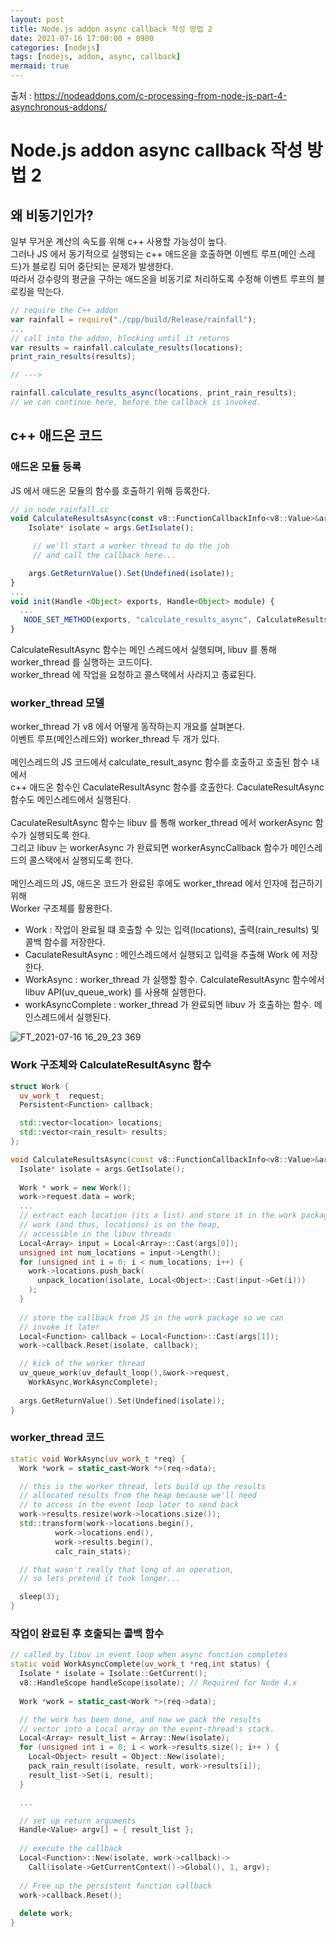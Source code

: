 ```yaml
---
layout: post
title: Node.js addon async callback 작성 방법 2
date: 2021-07-16 17:00:00 + 0900
categories: [nodejs]
tags: [nodejs, addon, async, callback]
mermaid: true
---
```

출처 : https://nodeaddons.com/c-processing-from-node-js-part-4-asynchronous-addons/

# Node.js addon async callback 작성 방법 2

## 왜 비동기인가?
일부 무거운 계산의 속도를 위해 c++ 사용할 가능성이 높다.    
그러나 JS 에서 동기적으로 실행되는 c++ 애드온을 호출하면 이벤트 루프(메인 스레드)가 블로킹 되어 중단되는 문제가 발생한다.   
따라서 강수량의 평균을 구하는 애드온을 비동기로 처리하도록 수정해 이벤트 루프의 블로킹을 막는다.   

```javascript
// require the C++ addon
var rainfall = require("./cpp/build/Release/rainfall");
...
// call into the addon, blocking until it returns
var results = rainfall.calculate_results(locations);
print_rain_results(results);

// --->

rainfall.calculate_results_async(locations, print_rain_results);
// we can continue here, before the callback is invoked.
```

## c++ 애드온 코드
### 애드온 모듈 등록
JS 에서 애드온 모듈의 함수를 호출하기 위해 등록한다.

```javascript
// in node_rainfall.cc
void CalculateResultsAsync(const v8::FunctionCallbackInfo<v8::Value>&args) {
    Isolate* isolate = args.GetIsolate();

     // we'll start a worker thread to do the job 
     // and call the callback here...

    args.GetReturnValue().Set(Undefined(isolate));
}
...
void init(Handle <Object> exports, Handle<Object> module) {
  ...
   NODE_SET_METHOD(exports, "calculate_results_async", CalculateResultsAsync); 
}
```

CalculateResultAsync 함수는 메인 스레드에서 실행되며, libuv 를 통해 worker_thread 를 실행하는 코드이다.   
worker_thread 에 작업을 요청하고 콜스택에서 사라지고 종료된다.

### worker_thread 모델
worker_thread 가 v8 에서 어떻게 동작하는지 개요를 살펴본다.   
이벤트 루프(메인스레드와) worker_thread 두 개가 있다.   
<br/>
메인스레드의 JS 코드에서 calculate_result_async 함수를 호출하고 호출된 함수 내에서    
c++ 애드온 함수인 CaculateResultAsync 함수를 호출한다. CaculateResultAsync 함수도 메인스레드에서 실행된다.   
<br/>
CaculateResultAsync 함수는 libuv 를 통해 worker_thread 에서 workerAsync 함수가 실행되도록 한다.   
그리고 libuv 는 workerAsync 가 완료되면 workerAsyncCallback 함수가 메인스레드의 콜스택에서 실행되도록 한다.   
<br/>
메인스레드의 JS, 애드온 코드가 완료된 후에도 worker_thread 에서 인자에 접근하기 위해   
Worker 구조체를 활용한다.   

- Work : 작업이 완료될 떄 호출할 수 있는 입력(locations), 출력(rain_results) 및 콜백 함수를 저장한다.
- CaculateResultAsync : 메인스레드에서 실행되고 입력을 추출해 Work 에 저장한다.
- WorkAsync : worker_thread 가 실행할 함수. CalculateResultAsync 함수에서 libuv API(uv_queue_work) 를 사용해 실행한다.   
- workAsyncComplete : worker_thread 가 완료되면 libuv 가 호출하는 함수. 메인스레드에서 실행된다.

![FT_2021-07-16 16_29_23 369](https://user-images.githubusercontent.com/13375810/125912898-851d184d-e69e-4b47-84ec-cc40116dba71.png)

### Work 구조체와 CalculateResultAsync 함수

```cpp
struct Work {
  uv_work_t  request;
  Persistent<Function> callback;

  std::vector<location> locations;
  std::vector<rain_result> results;
};

void CalculateResultsAsync(const v8::FunctionCallbackInfo<v8::Value>&args) {
  Isolate* isolate = args.GetIsolate();
    
  Work * work = new Work();
  work->request.data = work;
  ...
  // extract each location (its a list) and store it in the work package
  // work (and thus, locations) is on the heap, 
  // accessible in the libuv threads
  Local<Array> input = Local<Array>::Cast(args[0]);
  unsigned int num_locations = input->Length();
  for (unsigned int i = 0; i < num_locations; i++) {
    work->locations.push_back(
      unpack_location(isolate, Local<Object>::Cast(input->Get(i)))
    );
  }
  
  // store the callback from JS in the work package so we can 
  // invoke it later
  Local<Function> callback = Local<Function>::Cast(args[1]);
  work->callback.Reset(isolate, callback);

  // kick of the worker thread
  uv_queue_work(uv_default_loop(),&work->request,
    WorkAsync,WorkAsyncComplete);
    
  args.GetReturnValue().Set(Undefined(isolate));
}
```

### worker_thread 코드
```cpp
static void WorkAsync(uv_work_t *req) {
  Work *work = static_cast<Work *>(req->data);

  // this is the worker thread, lets build up the results
  // allocated results from the heap because we'll need
  // to access in the event loop later to send back
  work->results.resize(work->locations.size());
  std::transform(work->locations.begin(), 
          work->locations.end(), 
          work->results.begin(), 
          calc_rain_stats);

  // that wasn't really that long of an operation, 
  // so lets pretend it took longer...

  sleep(3);
}
```

### 작업이 완료된 후 호출되는 콜백 함수
```cpp
// called by libuv in event loop when async function completes
static void WorkAsyncComplete(uv_work_t *req,int status) {
  Isolate * isolate = Isolate::GetCurrent();
  v8::HandleScope handleScope(isolate); // Required for Node 4.x
    
  Work *work = static_cast<Work *>(req->data);

  // the work has been done, and now we pack the results
  // vector into a Local array on the event-thread's stack.
  Local<Array> result_list = Array::New(isolate);
  for (unsigned int i = 0; i < work->results.size(); i++ ) {
    Local<Object> result = Object::New(isolate);
    pack_rain_result(isolate, result, work->results[i]);
    result_list->Set(i, result);
  }

  ...

  // set up return arguments
  Handle<Value> argv[] = { result_list };
    
  // execute the callback
  Local<Function>::New(isolate, work->callback)->
    Call(isolate->GetCurrentContext()->Global(), 1, argv);
    
  // Free up the persistent function callback
  work->callback.Reset();
   
  delete work;
}
```

